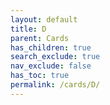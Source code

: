 ```yaml
---
layout: default
title: D
parent: Cards
has_children: true
search_exclude: true
nav_exclude: false
has_toc: true
permalink: /cards/D/
---
```

